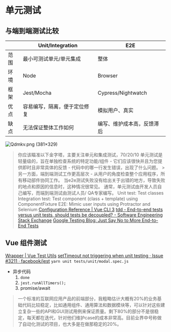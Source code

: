 # 单元测试

## 与端到端测试比较

|      | Unit/Integration             | E2E                        |
| ---  | ---                          | --                         |
| 范围 | 最小可测试单元/单元集成      | 整体                       |
| 环境 | Node                         | Browser                    |
| 框架 | Jest/Mocha                   | Cypress/Nightwatch         |
| 优点 | 容易编写，隔离，便于定位修复 | 模拟用户、真实             |
| 缺点 | 无法保证整体工作如何         | 编写、维护成本高，反馈滞后 |

![Qdmkv.png (381×329)](https://i.stack.imgur.com/Qdmkv.png)

> 你应该瞄准以下金字塔，主要关注单元和集成测试，70/20/10
> 单元测试是轻量级的，旨在单独检查系统的特定功能/组件 - 它们应该很快并且为您提供即时且非常具体的反馈 - 代码中的哪一行发生错误，出现了什么问题。 > 另一方面，端到端测试工作更高层次 - 从用户的角度检查整个应用程序，所有移动部件协同工作。 当e2e测试失败没有给出关于出错的地方，导致失败的地点和原因的信息时，这种情况很常见。
> 通常，单元测试由开发人员自己编写，而端到端测试由测试人员/ QA专家编写。
> Unit test: Test classes 
Integration test: Test component (class + template) using ComponentFixture
E2E: Mimic user inputs using Protractor and Selenium
[Configuration Reference | Vue CLI 3](https://cli.vuejs.org/config/#unit-testing)
[tdd - End-to-end tests versus unit tests, should tests be decoupled? - Software Engineering Stack Exchange](https://softwareengineering.stackexchange.com/questions/198918/end-to-end-tests-versus-unit-tests-should-tests-be-decoupled)
[Google Testing Blog: Just Say No to More End-to-End Tests](https://testing.googleblog.com/2015/04/just-say-no-to-more-end-to-end-tests.html)

## Vue 组件测试
[Wrapper | Vue Test Utils](https://vue-test-utils.vuejs.org/zh/api/wrapper/#%25E5%25B1%259E%25E6%2580%25A7)
[setTimeout not triggering when unit testing · Issue #3211 · facebook/jest](https://github.com/facebook/jest/issues/3211#issuecomment-289276061)
`yarn unit tests/unit/modal.spec.js`

* 异步代码
    1. `done`
    2. `jest.runAllTimers();`
    3. promise/await

> 一个标准的互联网应用产品的前端部分，我粗略估计大概有20%的业务基础代码比较稳定，比如通用组件、通用算法和数据模块等，可以针对这些建立复杂一些的API和GUI测试用例来保证质量。剩下80%的部分不是很稳定，每天都在迭代，针对他们维护case的成本非常高。目前业界中号称做了自动化测试的项目，也大多是在做那稳定的20%。
